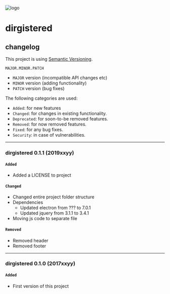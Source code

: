 ![logo](https://raw.githubusercontent.com/yafp/dirgistered/master/.github/logo/128x128.png)

# dirgistered
## changelog

This project is using [Semantic Versioning](https://semver.org/).

  ```
  MAJOR.MINOR.PATCH
  ```

* ```MAJOR``` version (incompatible API changes etc)
* ```MINOR``` version (adding functionality)
* ```PATCH``` version (bug fixes)


The following categories are used:

* ```Added```: for new features
* ```Changed```: for changes in existing functionality.
* ```Deprecated```: for soon-to-be removed features.
* ```Removed```: for now removed features.
* ```Fixed```: for any bug fixes.
* ```Security```: in case of vulnerabilities.


***

### dirgistered 0.1.1 (2019xxyy)
#### ```Added```
* Added a LICENSE to project


####  ```Changed```
* Changed entire project folder structure
* Dependencies
  * Updated electron from ??? to 7.0.1
  * Updated jquery from 3.1.1 to 3.4.1
* Moving js code to separate file

#### ```Removed```
* Removed header
* Removed footer


***

### dirgistered 0.1.0 (2017xxyy)
#### ```Added```
* First version of this project

